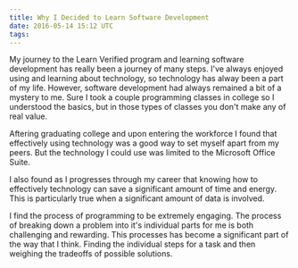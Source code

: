 ```yaml
---
title: Why I Decided to Learn Software Development
date: 2016-05-14 15:12 UTC
tags:
---
```


My journey to the Learn Verified program and learning software development has really been a journey of many steps.  I've always enjoyed using and learning about technology, so technology has alway been a part of my life.  However, software development had always remained a bit of a mystery to me.  Sure I took a couple programming classes in college so I understood the basics, but in those types of classes you don't make any of real value.  

Aftering graduating college and upon entering the workforce I found that effectively using technology was a good way to set myself apart from my peers.  But the technology I could use was limited to the Microsoft Office Suite.  

I also found as I progresses through my career that knowing how to effectively technology can save a significant amount of time and energy.  This is particularly true when a significant amount of data is involved.    


I find the process of programming to be extremely engaging.  The process of breaking down a problem into it's individual parts for me is both challenging and rewarding.  This processes has become a significant part of the way that I think.  Finding the individual steps for a task and then weighing the tradeoffs of possible solutions. 

  